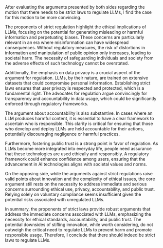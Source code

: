 After evaluating the arguments presented by both sides regarding the motion that there needs to be strict laws to regulate LLMs, I find the case for this motion to be more convincing. 

The proponents of strict regulation highlight the ethical implications of LLMs, focusing on the potential for generating misleading or harmful information and perpetuating biases. These concerns are particularly relevant in an era where misinformation can have widespread consequences. Without regulatory measures, the risk of distortions in information and manipulation of public opinion only increases, leading to societal harm. The necessity of safeguarding individuals and society from the adverse effects of such technology cannot be overstated.

Additionally, the emphasis on data privacy is a crucial aspect of the argument for regulation. LLMs, by their nature, are trained on extensive datasets that could compromise personal information. Establishing strict laws ensures that user privacy is respected and protected, which is a fundamental right. The advocates for regulation argue convincingly for transparency and accountability in data usage, which could be significantly enforced through regulatory frameworks.

The argument about accountability is also substantive. In cases where an LLM produces harmful content, it is essential to have a clear framework to ascertain who is responsible. This clarity is critical for ensuring that those who develop and deploy LLMs are held accountable for their actions, potentially discouraging negligence or harmful practices.

Furthermore, fostering public trust is a strong point in favor of regulation. As LLMs become more integrated into everyday life, people need assurance that these technologies are used ethically and responsibly. A regulatory framework could enhance confidence among users, ensuring that the advancement in AI technologies aligns with societal values and norms.

On the opposing side, while the arguments against strict regulations raise valid points about innovation and the complexity of ethical issues, the core argument still rests on the necessity to address immediate and serious concerns surrounding ethical use, privacy, accountability, and public trust. Relying solely on voluntary compliance seems insufficient given the potential risks associated with unregulated LLMs. 

In summary, the proponents of strict laws provide robust arguments that address the immediate concerns associated with LLMs, emphasizing the necessity for ethical standards, accountability, and public trust. The potential downsides of stifling innovation, while worth considering, do not outweigh the critical need to regulate LLMs to prevent harm and promote responsible usage. Therefore, I conclude that there should indeed be strict laws to regulate LLMs.